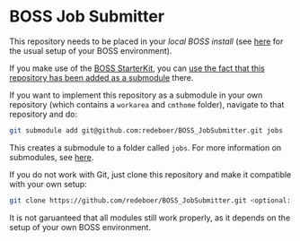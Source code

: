 # BOSS Job Submitter

This repository needs to be placed in your _local BOSS install_ (see [here](https://besiii.gitbook.io/boss/tutorials/getting-started/setup) for the usual setup of your BOSS environment).

If you make use of the [BOSS StarterKit](https://github.com/redeboer/BOSS_StarterKit), you can [use the fact that this repository has been added as a submodule](https://github.com/redeboer/BOSS_StarterKit#1-real-submodules) there.

If you want to implement this repository as a submodule in your own repository (which contains a `workarea` and `cmthome` folder), navigate to that repository and do:

```bash
git submodule add git@github.com:redeboer/BOSS_JobSubmitter.git jobs
```

This creates a submodule to a folder called `jobs`. For more information on submodules, see [here](https://git-scm.com/book/en/Git-Tools-Submodules).

If you do not work with Git, just clone this repository and make it compatible with your own setup:

```bash
git clone https://github.com/redeboer/BOSS_JobSubmitter.git <optional: name of the target folder>
```

It is not garuanteed that all modules still work properly, as it depends on the setup of your own BOSS environment.
